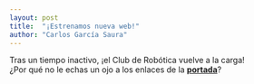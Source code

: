 ```yaml
---
layout: post
title:  "¡Estrenamos nueva web!"
author: "Carlos García Saura"
---
```


Tras un tiempo inactivo, ¡el Club de Robótica vuelve a la carga!  
¿Por qué no le echas un ojo a los enlaces de la [**portada**](/)?  


